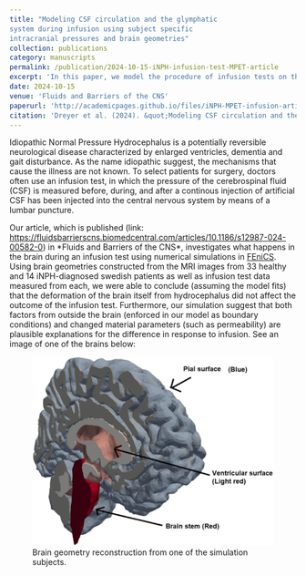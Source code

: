 ```yaml
---
title: "Modeling CSF circulation and the glymphatic
system during infusion using subject specific
intracranial pressures and brain geometries"
collection: publications
category: manuscripts
permalink: /publication/2024-10-15-iNPH-infusion-test-MPET-article
excerpt: 'In this paper, we model the procedure of infusion tests on the human brain. Infusion tests are used to check if patients diagnosed with idiopathic normal pressure hydrocephalus (iNPH) are likely to benefit from surgery. To model these, we implemented a numerical model based on flow in porous media on 47 different geometries constructed from MRI scans of the human brain and with data from infusion tests performed on the same subjects.'
date: 2024-10-15
venue: 'Fluids and Barriers of the CNS'
paperurl: 'http://academicpages.github.io/files/iNPH-MPET-infusion-article.pdf'
citation: 'Dreyer et al. (2024). &quot;Modeling CSF circulation and the glymphatic system during infusion using subject specificintracranial pressures and brain geometries.&quot; <i>Fluids and Barriers of the CNS</i>. 21,82.'
---
```



<p> Idiopathic Normal Pressure Hydrocephalus is a potentially reversible neurological disease characterized by enlarged ventricles, dementia and gait disturbance. As the name idiopathic suggest, the mechanisms that cause the illness are not known. To select patients for surgery, doctors often use an infusion test, in which the pressure of the cerebrospinal fluid (CSF) is measured before, during, and after a continous injection of artificial CSF has been injected into the central nervous system by means of a lumbar puncture. </p>

<p> Our article, which is published (link: <a href="https://fluidsbarrierscns.biomedcentral.com/articles/10.1186/s12987-024-00582-0">https://fluidsbarrierscns.biomedcentral.com/articles/10.1186/s12987-024-00582-0</a>) in *Fluids and Barriers of the CNS*, investigates what happens in the brain during an infusion test using numerical simulations in <a href="https://fenicsproject.org/">FEniCS</a>. Using brain geometries constructed from the MRI images from 33 healthy and 14 iNPH-diagnosed swedish patients as well as infusion test data measured from each, we were able to conclude (assuming the model fits) that the deformation of the brain itself from hydrocephalus did not affect the outcome of the infusion test. Furthermore, our simulation suggest that both factors from outside the brain (enforced in our model as boundary conditions) and changed material parameters (such as permeability) are plausible explanations for the difference in response to infusion. See an image of one of the brains below: 
   </p>
  <figure>
    <img src="../images/iNPH-paper-brain-geometry.png"> 
    <figcaption>Brain geometry reconstruction from one of the simulation subjects. 
    </figcaption>
  </figure>